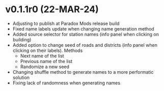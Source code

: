 # v0.1.1r0 (22-MAR-24)
- Adjusting to publish at Paradox Mods release build
- Fixed name labels update when changing name generation method
- Added source selector for station names (info panel when clicking on building)
- Added option to change seed of roads and districts (info panel when clicking on their labels). Methods
	- Next name of the list
	- Previous name of the list
	- Randomize a new seed
- Changing shuffle method to generate names to a more performatic solution
- Fixing lack of randomness when generating names
